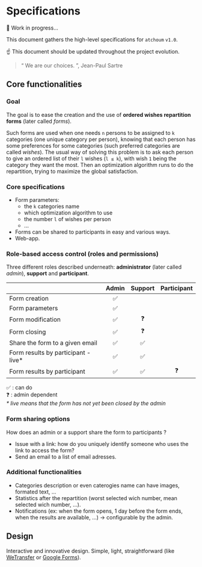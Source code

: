 # Specifications

:construction: Work in progress...

This document gathers the high-level specifications for `atchoum` `v1.0`.

:point_up: This document should be updated throughout the project evolution.

> “ We are our choices. ”, Jean-Paul Sartre

## Core functionalities
### Goal
The goal is to ease the creation and the use of **ordered wishes repartition forms** (later called *forms*).

Such forms are used when one needs `n` persons to be assigned to `k` categories (one unique category per person), knowing that each person has some preferences for some categories (such preferred categories are called *wishes*). The usual way of solving this problem is to ask each person to give an ordered list of their `l` wishes (`l ≤ k`), with wish `1` being the category they want the most. Then an optimization algorithm runs to do the repartition, trying to maximize the global satisfaction.

### Core specifications
- Form parameters:
  - the `k` categories name
  - which optimization algorithm to use
  - the number `l` of wishes per person
  - ...
- Forms can be shared to participants in easy and various ways.
- Web-app.

### Role-based access control (roles and permissions)
Three different roles described underneath: **administrator** (later called *admin*), **support** and **participant**.

|                                     | Admin              | Support            | Participant |
| ----------------------------------- | :----------------: | :----------------: | :---------: |
| Form creation                       | :white_check_mark: |                    |             |
| Form parameters                     | :white_check_mark: |                    |             |
| Form modification                   | :white_check_mark: | :question:         |             |
| Form closing                        | :white_check_mark: | :question:         |             |
| Share the form to a given email     | :white_check_mark: | :white_check_mark: |             |
| Form results by participant - live* | :white_check_mark: | :white_check_mark: |             |
| Form results by participant         | :white_check_mark: | :white_check_mark: | :question:  |

:white_check_mark: : can do  
:question: : admin dependent  
*\* live means that the form has not yet been closed by the admin*

### Form sharing options
How does an admin or a support share the form to participants ?
- Issue with a link: how do you uniquely identify someone who uses the link to access the form?
- Send an email to a list of email adresses.

### Additional functionalities
- Categories description or even caterogies name can have images, formated text, ...
- Statistics after the repartition (worst selected wich number, mean selected wich number, ...).
- Notifications (ex: when the form opens, 1 day before the form ends, when the results are available, ...) → configurable by the admin.

## Design
Interactive and innovative design. Simple, light, straightforward (like [WeTransfer](https://wetransfer.com/) or [Google Forms](https://docs.google.com/forms/)).
